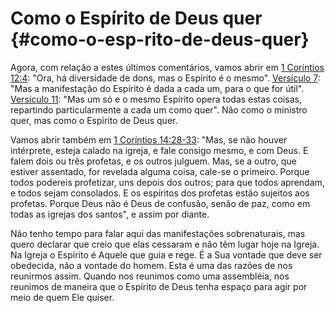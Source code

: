 # Como o Espírito de Deus quer {#como-o-esp-rito-de-deus-quer}

Agora, com relação a estes últimos comentários, vamos abrir em [1 Coríntios 12:4](http://bibliaonline.com.br/acf/1co/12/4): &quot;Ora, há diversidade de dons, mas o Espírito é o mesmo&quot;. [Versículo 7](http://bibliaonline.com.br/acf/1co/12/7): &quot;Mas a manifestação do Espírito é dada a cada um, para o que for útil&quot;. [Versículo 11](http://bibliaonline.com.br/acf/1co/12/11): &quot;Mas um só e o mesmo Espírito opera todas estas coisas, repartindo particularmente a cada um como quer&quot;. Não como o ministro quer, mas como o Espírito de Deus quer.

Vamos abrir também em [1 Coríntios 14:28-33](http://bibliaonline.com.br/acf/1co/14/28-33): &quot;Mas, se não houver intérprete, esteja calado na igreja, e fale consigo mesmo, e com Deus. E falem dois ou três profetas, e os outros julguem. Mas, se a outro, que estiver assentado, for revelada alguma coisa, cale-se o primeiro. Porque todos podereis profetizar, uns depois dos outros; para que todos aprendam, e todos sejam consolados. E os espíritos dos profetas estão sujeitos aos profetas. Porque Deus não é Deus de confusão, senão de paz, como em todas as igrejas dos santos&quot;, e assim por diante.

Não tenho tempo para falar aqui das manifestações sobrenaturais, mas quero declarar que creio que elas cessaram e não têm lugar hoje na Igreja. Na Igreja o Espírito é Aquele que guia e rege. É a Sua vontade que deve ser obedecida, não a vontade do homem. Esta é uma das razões de nos reunirmos assim. Quando nos reunimos como uma assembléia, nos reunimos de maneira que o Espírito de Deus tenha espaço para agir por meio de quem Ele quiser.